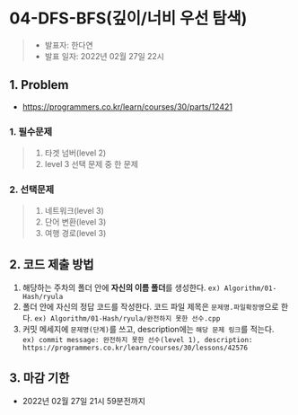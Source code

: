 # 04-DFS-BFS(깊이/너비 우선 탐색)
> * 발표자: 한다연 
> * 발표 일자: 2022년 02월 27일 22시
## 1. Problem
  * https://programmers.co.kr/learn/courses/30/parts/12421

   ### 1. 필수문제
  >  1. 타겟 넘버(level 2)
  >  2. level 3 선택 문제 중 한 문제

  ### 2. 선택문제
 > 1. 네트워크(level 3)
 > 2. 단어 변환(level 3)
 > 3. 여행 경로(level 3)

## 2. 코드 제출 방법
1. 해당하는 주차의 폴더 안에 **자신의 이름 폴더**를 생성한다. `ex) Algorithm/01-Hash/ryula`
2. 폴더 안에 자신의 정답 코드를 작성한다. 코드 파일 제목은 `문제명.파일확장명`으로 한다. `ex) Algorithm/01-Hash/ryula/완전하지 못한 선수.cpp`
3. 커밋 메세지에 `문제명(단계)`를 쓰고, description에는 `해당 문제 링크`를 적는다.  
`ex) commit message: 완전하지 못한 선수(level 1), description: https://programmers.co.kr/learn/courses/30/lessons/42576`

## 3. 마감 기한
* 2022년 02월 27일 21시 59분전까지
